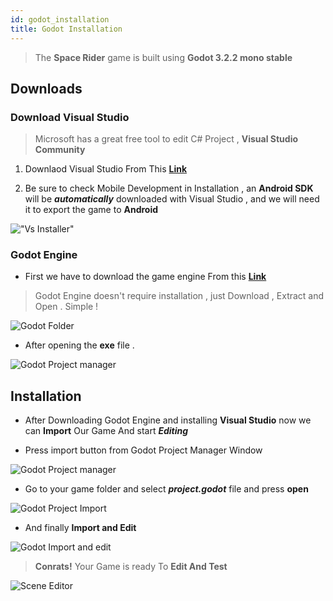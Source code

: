 ```yaml
---
id: godot_installation
title: Godot Installation
---
```


> The **Space Rider** game is built using **Godot 3.2.2 mono stable**


## Downloads

### Download Visual Studio 

> Microsoft has a great free tool to edit C# Project ,  **Visual Studio Community**

1. Downlaod Visual Studio From This [**Link**](https://visualstudio.microsoft.com/vs/)

2. Be sure to check Mobile Development in Installation , an **Android SDK** will be **_automatically_** downloaded with Visual Studio ,
and we will need it to export the game to **Android**

!["Vs Installer"](https://i.imgur.com/vnT5WQ4.png)

<!-- ### Mono SDK
* Godot Engine mono version requires the Mono sdk to be installed on your PC so we can use The engine with **.Net C#** language
You can download Mono SDK From This [**Links**](https://www.mono-project.com/download/stable/) -->

### Godot Engine 
* First we have to download the game engine From this [**Link**](https://downloads.tuxfamily.org/godotengine/3.2.2/)
> Godot Engine doesn't require installation , just Download , Extract and Open . Simple !

![Godot Folder](https://i.imgur.com/Gvb1cva.png)

* After opening the **exe** file .

![Godot Project manager](https://i.imgur.com/BRmExZ0.png)


## Installation

* After Downloading Godot Engine and installing **Visual Studio** now we can **Import** Our Game And start **_Editing_** 

* Press import button from Godot Project Manager Window

![Godot Project manager](https://i.imgur.com/XFiWsgf.png)

* Go to your game folder and select **_project.godot_** file and press **open**

![Godot Project Import](https://i.imgur.com/XJ7mvtm.png)

* And finally **Import and Edit**

![Godot Import and edit](https://i.imgur.com/tWSMvFA.png)

> **Conrats!** Your Game is ready To **Edit And Test**

![Scene Editor](https://i.imgur.com/MFQqnMk.png)

